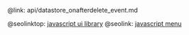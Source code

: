 @link: api/datastore_onafterdelete_event.md

@seolinktop: [javascript ui library](https://webix.com)
@seolink: [javascript menu](https://webix.com/widget/menu/)